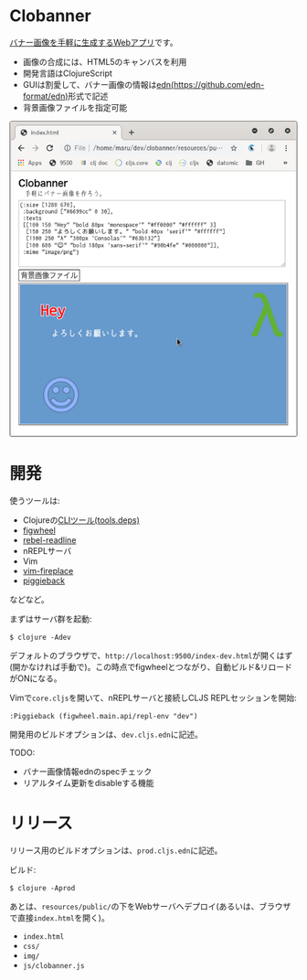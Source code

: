 # Clobanner

[バナー画像を手軽に生成するWebアプリ](https://gpsoft.github.io/clobanner/)です。

- 画像の合成には、HTML5のキャンバスを利用
- 開発言語はClojureScript
- GUIは割愛して、バナー画像の情報は[edn(https://github.com/edn-format/edn)](https://github.com/edn-format/edn)形式で記述
- 背景画像ファイルを指定可能

![clobanner](clobanner.png)

# 開発

使うツールは:

- Clojureの[CLIツール(tools.deps)](https://clojure.org/guides/getting_started)
- [figwheel](https://github.com/bhauman/figwheel-main)
- [rebel-readline](https://github.com/bhauman/rebel-readline)
- nREPLサーバ
- Vim
- [vim-fireplace](https://github.com/tpope/vim-fireplace)
- [piggieback](https://github.com/nrepl/piggieback)

などなど。

まずはサーバ群を起動:

    $ clojure -Adev

デフォルトのブラウザで、`http://localhost:9500/index-dev.html`が開くはず(開かなければ手動で)。この時点でfigwheelとつながり、自動ビルド&リロードがONになる。

Vimで`core.cljs`を開いて、nREPLサーバと接続しCLJS REPLセッションを開始:

    :Piggieback (figwheel.main.api/repl-env "dev")

開発用のビルドオプションは、`dev.cljs.edn`に記述。

TODO:

- バナー画像情報ednのspecチェック
- リアルタイム更新をdisableする機能

# リリース

リリース用のビルドオプションは、`prod.cljs.edn`に記述。

ビルド:

    $ clojure -Aprod

あとは、`resources/public/`の下をWebサーバへデプロイ(あるいは、ブラウザで直接`index.html`を開く)。

- `index.html`
- `css/`
- `img/`
- `js/clobanner.js`
